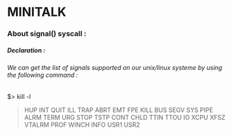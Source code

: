 # MINITALK

    
### About signal() syscall :
##### Declaration :
     
###### We can get the list of signals supported on our unix/linux systeme by using the following command :
> 
$> kill -l
> HUP INT QUIT ILL TRAP ABRT EMT FPE KILL BUS SEGV SYS PIPE ALRM TERM URG STOP TSTP CONT CHLD TTIN TTOU IO XCPU XFSZ VTALRM PROF WINCH INFO USR1 USR2
    
    
